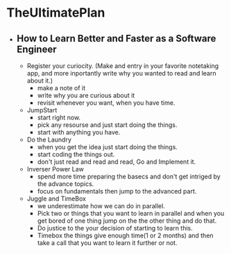 # TheUltimatePlan

- ## How to Learn Better and Faster as a Software Engineer
    - Register your curiocity. (Make and entry in your favorite notetaking app, and more inportantly write why you wanted to read and learn about it.)
      - make a note of it
      - write why you are curious about it
      - revisit whenever you want, when you have time.
    - JumpStart
      - start right now.
      - pick any resourse and just start doing the things.
      - start with anything you have.
    - Do the Laundry
      - when you get the idea just start doing the things.
      - start coding the things out.
      - don't just read and read and read, Go and Implement it.
    - Inverser Power Law
      - spend more time preparing the basecs and don't get intriged by the advance topics.
      - focus on fundamentals then jump to the advanced part.
    - Juggle and TimeBox
      - we underestimate how we can do in parallel.
      - Pick two or things that you want to learn in parallel and when you get bored of one thing jump on the the other thing and do that.
      - Do justice to the your decision of starting to learn this.
      - Timebox the things give enough time(1 or 2 months) and then take a call that you want to learn it further or not.
  
